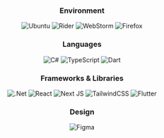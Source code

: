 

<div align="center">
  
  ### Environment
  ![Ubuntu](https://img.shields.io/badge/Ubuntu-E95420?style=for-the-badge&logo=ubuntu&logoColor=002b36&color=002b36&labelColor=fdf6e3) ![Rider](https://img.shields.io/badge/Rider-000000.svg?style=for-the-badge&logo=Rider&logoColor=002b36&color=002b36&labelColor=fdf6e3) ![WebStorm](https://img.shields.io/badge/webstorm-143?style=for-the-badge&logo=webstorm&logoColor=002b36&color=002b36&labelColor=fdf6e3) ![Firefox](https://img.shields.io/badge/Firefox-FF7139?style=for-the-badge&logo=Firefox-Browser&logoColor=002b36&color=002b36&labelColor=fdf6e3) 
  ### Languages
![C#](https://img.shields.io/badge/c%23-%23239120.svg?style=for-the-badge&logo=c-sharp&logoColor=002b36&color=002b36&labelColor=fdf6e3) ![TypeScript](https://img.shields.io/badge/typescript-%23007ACC.svg?style=for-the-badge&logo=typescript&logoColor=002b36&color=002b36&labelColor=fdf6e3) ![Dart](https://img.shields.io/badge/dart-%230175C2.svg?style=for-the-badge&logo=dart&logoColor=002b36&color=002b36&labelColor=fdf6e3) 
### Frameworks & Libraries
![.Net](https://img.shields.io/badge/.NET-5C2D91?style=for-the-badge&logo=.net&logoColor=002b36&color=002b36&labelColor=fdf6e3) ![React](https://img.shields.io/badge/react-%2320232a.svg?style=for-the-badge&logo=react&logoColor=002b36&color=002b36&labelColor=fdf6e3) ![Next JS](https://img.shields.io/badge/Next-black?style=for-the-badge&logo=next.js&logoColor=002b36&color=002b36&labelColor=fdf6e3) ![TailwindCSS](https://img.shields.io/badge/tailwindcss-%2338B2AC.svg?style=for-the-badge&logo=tailwind-css&logoColor=002b36&color=002b36&labelColor=fdf6e3) ![Flutter](https://img.shields.io/badge/Flutter-%2302569B.svg?style=for-the-badge&logo=Flutter&logoColor=002b36&color=002b36&labelColor=fdf6e3) 
### Design
![Figma](https://img.shields.io/badge/figma-%23F24E1E.svg?style=for-the-badge&logo=figma&logoColor=002b36&color=002b36&labelColor=fdf6e3)
  
 </div>



